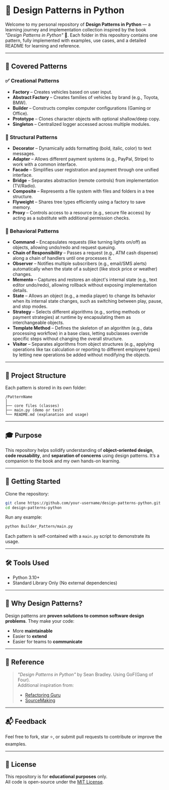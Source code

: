 # 🎯 Design Patterns in Python

Welcome to my personal repository of **Design Patterns in Python** — a learning journey and implementation collection inspired by the book *"Design Patterns in Python"* 📘. Each folder in this repository contains one pattern, fully implemented with examples, use cases, and a detailed README for learning and reference.

---

## 🧱 Covered Patterns

### ✅ Creational Patterns
- **Factory** – Creates vehicles based on user input.
- **Abstract Factory** – Creates families of vehicles by brand (e.g., Toyota, BMW).
- **Builder** – Constructs complex computer configurations (Gaming or Office).
- **Prototype** – Clones character objects with optional shallow/deep copy.
- **Singleton** – Centralized logger accessed across multiple modules.

### 🎨 Structural Patterns
- **Decorator** – Dynamically adds formatting (bold, italic, color) to text messages.
- **Adapter** – Allows different payment systems (e.g., PayPal, Stripe) to work with a common interface.
- **Facade** – Simplifies user registration and payment through one unified interface.
- **Bridge** – Separates abstraction (remote controls) from implementation (TV/Radio).
- **Composite** – Represents a file system with files and folders in a tree structure.
- **Flyweight** – Shares tree types efficiently using a factory to save memory.
- **Proxy** – Controls access to a resource (e.g., secure file access) by acting as a substitute with additional permission checks.

### 📌 Behavioral Patterns
- **Command** – Encapsulates requests (like turning lights on/off) as objects, allowing undo/redo and request queuing.
- **Chain of Responsibility** – Passes a request (e.g., ATM cash dispense) along a chain of handlers until one processes it.
- **Observer** – Notifies multiple subscribers (e.g., email/SMS alerts) automatically when the state of a subject (like stock price or weather) changes.
- **Memento** – Captures and restores an object's internal state (e.g., text editor undo/redo), allowing rollback without exposing implementation details.
- **State** – Allows an object (e.g., a media player) to change its behavior when its internal state changes, such as switching between play, pause, and stop modes.
- **Strategy** – Selects different algorithms (e.g., sorting methods or payment strategies) at runtime by encapsulating them as interchangeable objects.
- **Template Method** – Defines the skeleton of an algorithm (e.g., data processing workflow) in a base class, letting subclasses override specific steps without changing the overall structure.
- **Visitor** – Separates algorithms from object structures (e.g., applying operations like tax calculation or reporting to different employee types) by letting new operations be added without modifying the objects.

---

## 📂 Project Structure

Each pattern is stored in its own folder:
```
/PatternName
│
├── core files (classes)
├── main.py (demo or test)
└── README.md (explanation and usage)
```

---

## 🎓 Purpose

This repository helps solidify understanding of **object-oriented design**, **code reusability**, and **separation of concerns** using design patterns. It’s a companion to the book and my own hands-on learning.

---

## 🚀 Getting Started

Clone the repository:

```bash
git clone https://github.com/your-username/design-patterns-python.git
cd design-patterns-python
```

Run any example:

```bash
python Builder_Pattern/main.py
```

Each pattern is self-contained with a `main.py` script to demonstrate its usage.

---

## 🛠️ Tools Used

- Python 3.10+
- Standard Library Only (No external dependencies)

---

## 🙋 Why Design Patterns?

Design patterns are **proven solutions to common software design problems**. They make your code:

- More **maintainable**
- Easier to **extend**
- Easier for teams to **communicate**

---

## 📖 Reference

> *"Design Patterns in Python"* by Sean Bradley. Using GoF(Gang of Four).  
> Additional inspiration from:  
> - [Refactoring Guru](https://refactoring.guru/design-patterns)  
> - [SourceMaking](https://sourcemaking.com/design_patterns)

---

## 📬 Feedback

Feel free to fork, star ⭐, or submit pull requests to contribute or improve the examples.

---

## 📝 License

This repository is for **educational purposes** only.  
All code is open-source under the [MIT License](LICENSE).

